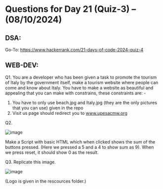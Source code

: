 # Questions for Day 21 (Quiz-3) – (08/10/2024)
## DSA:
Go-To: https://www.hackerrank.com/21-days-of-code-2024-quiz-4
## WEB-DEV:
Q1. You are a developer who has been given a task to promote the tourism of Italy by the government itself, make a tourism website where people can come and know about Italy. You have to make a website as beautiful and appealing that you can make with constrains, these constraints are: -
1.	You have to only use beach.jpg and Italy.jpg (they are the only pictures that you can use) given in the repo  
2.	Visit us page should redirect you to www.upesacmw.org

Q2. 
 
 ![image](https://github.com/upesacm/21DaysOfCode-2024/assets/133881515/3018cb59-9212-4e1d-b4b4-6762eb150bd3)

Make a Script with basic HTML which when clicked shows the sum of the buttons pressed.
(Here we pressed a 5 and a 4 to show sum as 9). When we press reset, it should show 0 as the result.

Q3. Replicate this image.

 ![image](https://github.com/upesacm/21DaysOfCode-2024/assets/133881515/a8523425-da9f-44df-8010-e4f4941bca09)

(Logo is given in the rescources folder.)
